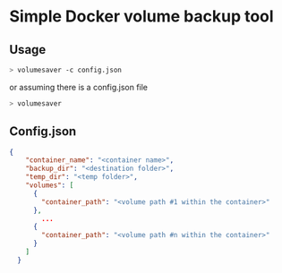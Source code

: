 # Simple Docker volume backup tool

## Usage

```bash
> volumesaver -c config.json
```

or assuming there is a config.json file

```bash
> volumesaver
```

## Config.json

```json
{
    "container_name": "<container name>",
    "backup_dir": "<destination folder>",
    "temp_dir": "<temp folder>",
    "volumes": [
      {
        "container_path": "<volume path #1 within the container>"
      },
        ...
	  {
        "container_path": "<volume path #n within the container>"
      }
    ]
  }
```